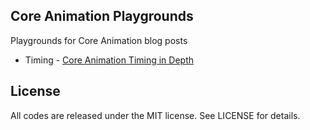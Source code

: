 ## Core Animation Playgrounds

Playgrounds for Core Animation blog posts
* Timing - [Core Animation Timing in Depth](http://obiwang.github.io/2016/05/core_animation_timing/)

## License

All codes are released under the MIT license. See LICENSE for details.
